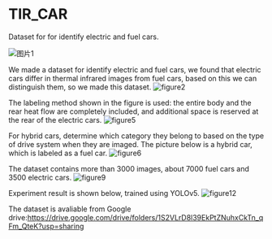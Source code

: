 # TIR_CAR
Dataset for for identify electric and fuel cars.

![图片1](https://user-images.githubusercontent.com/52853099/159113219-2e5a2b4d-6015-4012-b637-b3d99978c3c1.png)
 
We made a dataset for identify electric and fuel cars, we found that electric cars differ in thermal infrared images from fuel cars, based on this we can distinguish them, so we made this dataset.
![figure2](https://user-images.githubusercontent.com/52853099/159113483-9f854fbd-c301-4bf4-afb2-a94808a3433f.png)

The labeling method shown in the figure is used: the entire body and the rear heat flow are completely included, and additional space is reserved at the rear of the electric cars.
![figure5](https://user-images.githubusercontent.com/52853099/159113535-97778673-8c3b-4f80-b064-e7e46a8e182d.png)

For hybrid cars, determine which category they belong to based on the type of drive system when they are imaged. The picture below is a hybrid car, which is labeled as a fuel car.
![figure6](https://user-images.githubusercontent.com/52853099/159113573-398f64f0-99a9-4c23-a60e-c537b6c66c35.png)

The dataset contains more than 3000 images, about 7000 fuel cars and 3500 electric cars.
![figure9](https://user-images.githubusercontent.com/52853099/159113675-bf4b9000-7fd9-4cd1-abc0-8c63be5caa58.png)

Experiment result is shown below, trained using YOLOv5.
![figure12](https://user-images.githubusercontent.com/52853099/159113805-2524a150-d162-4178-88cf-af9ff64575c2.png)

The dataset is avaliable from Google drive:https://drive.google.com/drive/folders/1S2VLrD8l39EkPtZNuhxCkTn_qFm_QteK?usp=sharing
